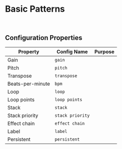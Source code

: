 # Basic Patterns

&nbsp;

## Configuration Properties

|Property         |Config Name     |Purpose                         |
|-----------------|----------------|--------------------------------|
|Gain             |`gain`          |                                |
|Pitch            |`pitch`         |                                |
|Transpose        |`transpose`     |                                |
|Beats-per-minute |`bpm`           |                                |
|Loop             |`loop`          |                                |
|Loop points      |`loop points`   |                                |
|Stack            |`stack`         |                                |
|Stack priority   |`stack priority`|                                |
|Effect chain     |`effect chain`  |                                |
|Label            |`label`         |                                |
|Persistent       |`persistent`    |                                |